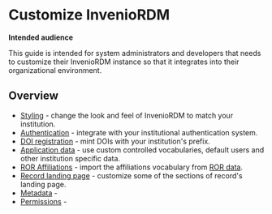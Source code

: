 # Customize InvenioRDM

**Intended audience**

This guide is intended for system administrators and developers that needs to customize their
InvenioRDM instance so that it integrates into their organizational environment.

## Overview

- [Styling](styling.md) - change the look and feel of InvenioRDM to match your institution.
- [Authentication](authentication.md) - integrate with your institutional authentication system.
- [DOI registration](dois.md) - mint DOIs with your institution's prefix.
- [Application data](application_data.md) - use custom controlled vocabularies, default users and other institution specific data.
- [ROR Affiliations](ror_affiliations.md) - import the affiliations vocabulary from [ROR data](https://ror.org/).
- [Record landing page](record_landing_page.md) - customize some of the sections of record's landing page.
- [Metadata](metadata.md) -
- [Permissions](metadata.md) -
